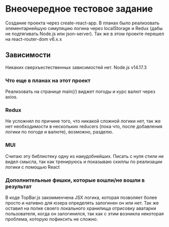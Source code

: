 # Внеочередное тестовое задание

Создание проекта через create-react-app. В планах было реализовать элементарнейшую симуляцию логина через localStorage и Redux (дабы не подтягивать Node.js или json-server). Так же в этом проекте перешел на react-router-dom v6.x.x

## Зависимости

Никаких сверхъестественных зависимостей нет.
Node.js v14.17.3

### Что еще в планах на этот проект

Реализовать на странице main(/) виджет погоды и курс валют через axios.

### Redux

Не усложнял по причине того, что никакой сложной логики нет, так же нет необходимости в нескольких reducers (пока что, после добавления логики по погоде и валюте), возможно, разделю.

### MUI 

Считаю эту библиотеку одну из наиудобнейших. Писать с нуля стили не видел смысла, так как тренируюсь и показываю скиллы по реализации логики с помощью React

### Дополнительные фишки, которые вошли/не вошли в результат

В коде TopBar.js закомменчена JSX логика, которая позволяет более просто и нативно для юзера определять залогинен он или нет.
Так же оставил на полке своего локального хранилища отрисовку аватарки пользователя, когда он залогинился, так как с этим возникла некоторая проблема, которую пофиксить не сложно.
